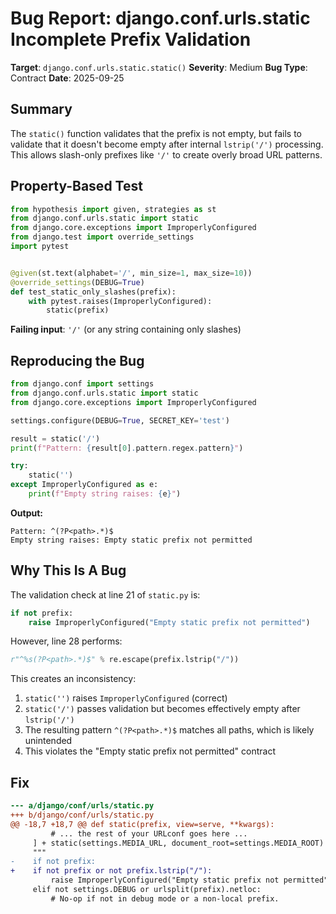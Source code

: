 # Bug Report: django.conf.urls.static Incomplete Prefix Validation

**Target**: `django.conf.urls.static.static()`
**Severity**: Medium
**Bug Type**: Contract
**Date**: 2025-09-25

## Summary

The `static()` function validates that the prefix is not empty, but fails to validate that it doesn't become empty after internal `lstrip('/')` processing. This allows slash-only prefixes like `'/'` to create overly broad URL patterns.

## Property-Based Test

```python
from hypothesis import given, strategies as st
from django.conf.urls.static import static
from django.core.exceptions import ImproperlyConfigured
from django.test import override_settings
import pytest


@given(st.text(alphabet='/', min_size=1, max_size=10))
@override_settings(DEBUG=True)
def test_static_only_slashes(prefix):
    with pytest.raises(ImproperlyConfigured):
        static(prefix)
```

**Failing input**: `'/'` (or any string containing only slashes)

## Reproducing the Bug

```python
from django.conf import settings
from django.conf.urls.static import static
from django.core.exceptions import ImproperlyConfigured

settings.configure(DEBUG=True, SECRET_KEY='test')

result = static('/')
print(f"Pattern: {result[0].pattern.regex.pattern}")

try:
    static('')
except ImproperlyConfigured as e:
    print(f"Empty string raises: {e}")
```

**Output:**
```
Pattern: ^(?P<path>.*)$
Empty string raises: Empty static prefix not permitted
```

## Why This Is A Bug

The validation check at line 21 of `static.py` is:
```python
if not prefix:
    raise ImproperlyConfigured("Empty static prefix not permitted")
```

However, line 28 performs:
```python
r"^%s(?P<path>.*)$" % re.escape(prefix.lstrip("/"))
```

This creates an inconsistency:
1. `static('')` raises `ImproperlyConfigured` (correct)
2. `static('/')` passes validation but becomes effectively empty after `lstrip('/')`
3. The resulting pattern `^(?P<path>.*)$` matches all paths, which is likely unintended
4. This violates the "Empty static prefix not permitted" contract

## Fix

```diff
--- a/django/conf/urls/static.py
+++ b/django/conf/urls/static.py
@@ -18,7 +18,7 @@ def static(prefix, view=serve, **kwargs):
         # ... the rest of your URLconf goes here ...
     ] + static(settings.MEDIA_URL, document_root=settings.MEDIA_ROOT)
     """
-    if not prefix:
+    if not prefix or not prefix.lstrip("/"):
         raise ImproperlyConfigured("Empty static prefix not permitted")
     elif not settings.DEBUG or urlsplit(prefix).netloc:
         # No-op if not in debug mode or a non-local prefix.
```